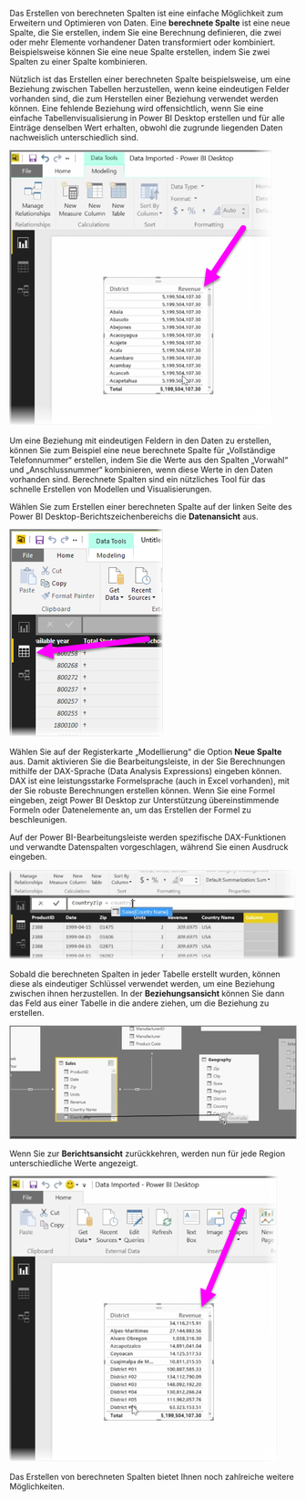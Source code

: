 Das Erstellen von berechneten Spalten ist eine einfache Möglichkeit zum Erweitern und Optimieren von Daten. Eine **berechnete Spalte** ist eine neue Spalte, die Sie erstellen, indem Sie eine Berechnung definieren, die zwei oder mehr Elemente vorhandener Daten transformiert oder kombiniert. Beispielsweise können Sie eine neue Spalte erstellen, indem Sie zwei Spalten zu einer Spalte kombinieren.

Nützlich ist das Erstellen einer berechneten Spalte beispielsweise, um eine Beziehung zwischen Tabellen herzustellen, wenn keine eindeutigen Felder vorhanden sind, die zum Herstellen einer Beziehung verwendet werden können. Eine fehlende Beziehung wird offensichtlich, wenn Sie eine einfache Tabellenvisualisierung in Power BI Desktop erstellen und für alle Einträge denselben Wert erhalten, obwohl die zugrunde liegenden Daten nachweislich unterschiedlich sind.

![](media/2-3-create-calculated-columns/2-3_1.png)

Um eine Beziehung mit eindeutigen Feldern in den Daten zu erstellen, können Sie zum Beispiel eine neue berechnete Spalte für „Vollständige Telefonnummer“ erstellen, indem Sie die Werte aus den Spalten „Vorwahl“ und „Anschlussnummer“ kombinieren, wenn diese Werte in den Daten vorhanden sind. Berechnete Spalten sind ein nützliches Tool für das schnelle Erstellen von Modellen und Visualisierungen.

Wählen Sie zum Erstellen einer berechneten Spalte auf der linken Seite des Power BI Desktop-Berichtszeichenbereichs die **Datenansicht** aus.

![](media/2-3-create-calculated-columns/2-3_2.png)

Wählen Sie auf der Registerkarte „Modellierung“ die Option **Neue Spalte** aus. Damit aktivieren Sie die Bearbeitungsleiste, in der Sie Berechnungen mithilfe der DAX-Sprache (Data Analysis Expressions) eingeben können. DAX ist eine leistungsstarke Formelsprache (auch in Excel vorhanden), mit der Sie robuste Berechnungen erstellen können. Wenn Sie eine Formel eingeben, zeigt Power BI Desktop zur Unterstützung übereinstimmende Formeln oder Datenelemente an, um das Erstellen der Formel zu beschleunigen.

Auf der Power BI-Bearbeitungsleiste werden spezifische DAX-Funktionen und verwandte Datenspalten vorgeschlagen, während Sie einen Ausdruck eingeben.

![](media/2-3-create-calculated-columns/2-3_3.png)

Sobald die berechneten Spalten in jeder Tabelle erstellt wurden, können diese als eindeutiger Schlüssel verwendet werden, um eine Beziehung zwischen ihnen herzustellen. In der **Beziehungsansicht** können Sie dann das Feld aus einer Tabelle in die andere ziehen, um die Beziehung zu erstellen.

![](media/2-3-create-calculated-columns/2-3_4.png)

Wenn Sie zur **Berichtsansicht** zurückkehren, werden nun für jede Region unterschiedliche Werte angezeigt.

![](media/2-3-create-calculated-columns/2-3_5.png)

Das Erstellen von berechneten Spalten bietet Ihnen noch zahlreiche weitere Möglichkeiten.

